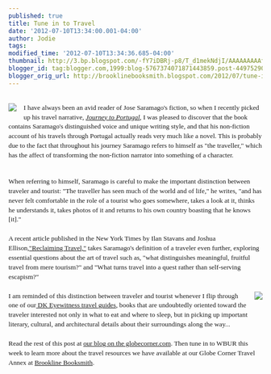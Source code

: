 ```yaml
---
published: true
title: Tune in to Travel
date: '2012-07-10T13:34:00.001-04:00'
author: Jodie
tags: 
modified_time: '2012-07-10T13:34:36.685-04:00'
thumbnail: http://3.bp.blogspot.com/-fY7iDBRj-p8/T_d1mekNdjI/AAAAAAAAAfw/8J1UYmrb_5Y/s72-c/jourport.GIF
blogger_id: tag:blogger.com,1999:blog-5767374071871443859.post-4497529019548970388
blogger_orig_url: http://brooklinebooksmith.blogspot.com/2012/07/tune-in-to-travel.html
---
```


<br /><a href="http://3.bp.blogspot.com/-fY7iDBRj-p8/T_d1mekNdjI/AAAAAAAAAfw/8J1UYmrb_5Y/s1600/jourport.GIF" imageanchor="1" style="clear: left; float: left; margin-bottom: 1em; margin-right: 1em;"><img border="0" src="http://3.bp.blogspot.com/-fY7iDBRj-p8/T_d1mekNdjI/AAAAAAAAAfw/8J1UYmrb_5Y/s1600/jourport.GIF" /></a><span style="font-family: Georgia, 'Times New Roman', 'Bitstream Charter', Times, serif; font-size: 13.333333969116211px; line-height: 18.88888931274414px;">I have always been an avid reader of Jose Saramago's fiction, so when I recently picked up his travel narrative,&nbsp;</span><span class="Apple-style-span" mce_name="em" mce_style="font-style: italic;" style="font-family: Georgia, 'Times New Roman', 'Bitstream Charter', Times, serif; font-size: 13.333333969116211px; font-style: italic; line-height: 18.88888931274414px;"><a href="http://www.globecorner.com/t/t28/14174.php" mce_href="http://www.globecorner.com/t/t28/14174.php">Journey to Portugal</a></span><span style="font-family: Georgia, 'Times New Roman', 'Bitstream Charter', Times, serif; font-size: 13.333333969116211px; line-height: 18.88888931274414px;">, I was pleased to discover that the book contains Saramago's distinguished voice and unique writing style, and&nbsp;that his non-fiction account of his travels through Portugal actually reads very much like a novel. This is probably due to the fact that throughout his journey&nbsp;Saramago refers to himself as "the traveller," which has the affect of transforming the non-fiction narrator into something of a character.</span><br /><div style="font-family: Georgia, 'Times New Roman', 'Bitstream Charter', Times, serif; font-size: 13.333333969116211px; line-height: 18.88888931274414px;"><br />When referring to himself, Saramago is careful to make the important distinction between traveler and tourist:&nbsp;<span style="background-color: white; font-size: 13.333333969116211px; line-height: 18.88888931274414px;">"The traveller has seen much of the world and of life," he writes, "and has never felt comfortable in the role of a tourist who goes somewhere, takes a look at it, thinks he understands it, takes photos of it and returns to his own country boasting that he knows [it]."</span><br /><br /><span style="font-size: 13.333333969116211px; line-height: 18.88888931274414px;">A recent article published in the New York Times by Ilan Stavans and Joshua Ellison,</span><a href="http://opinionator.blogs.nytimes.com/2012/07/07/reclaiming-travel/" mce_href="http://opinionator.blogs.nytimes.com/2012/07/07/reclaiming-travel/" style="font-size: 13.333333969116211px; line-height: 18.88888931274414px;">"Reclaiming Travel,"</a><span style="font-size: 13.333333969116211px; line-height: 18.88888931274414px;">&nbsp;takes Saramago's definition of a traveler even further, exploring essential questions about the art of travel such as, "what distinguishes meaningful, fruitful travel from mere tourism?" and "What turns travel into a quest rather than self-serving escapism?"</span></div><div style="font-family: Georgia, 'Times New Roman', 'Bitstream Charter', Times, serif; font-size: 13.333333969116211px; line-height: 18.88888931274414px;"><br /></div><div style="font-family: Georgia, 'Times New Roman', 'Bitstream Charter', Times, serif; font-size: 13.333333969116211px; line-height: 18.88888931274414px;"><a href="http://3.bp.blogspot.com/-nk2iU4WB350/T_d1t6x20QI/AAAAAAAAAf4/GUhDju3UcVc/s1600/eyportug.GIF" imageanchor="1" style="clear: right; float: right; margin-bottom: 1em; margin-left: 1em;"><img border="0" src="http://3.bp.blogspot.com/-nk2iU4WB350/T_d1t6x20QI/AAAAAAAAAf4/GUhDju3UcVc/s1600/eyportug.GIF" /></a></div><div style="font-family: Georgia, 'Times New Roman', 'Bitstream Charter', Times, serif; font-size: 13.333333969116211px; line-height: 18.88888931274414px;">I am reminded of this distinction between traveler and tourist whenever I flip through one of our<a href="http://www.globecorner.com/s/52.html" mce_href="http://www.globecorner.com/s/52.html">&nbsp;DK Eyewitness travel guides</a>, books that are undoubtedly oriented toward the traveler interested not only in what to eat and where to sleep, but in picking up important literary, cultural, and architectural details about their surroundings along the way...</div><div style="font-family: Georgia, 'Times New Roman', 'Bitstream Charter', Times, serif; font-size: 13.333333969116211px; line-height: 18.88888931274414px;"><br /></div><div style="font-family: Georgia, 'Times New Roman', 'Bitstream Charter', Times, serif; font-size: 13.333333969116211px; line-height: 18.88888931274414px;"><span style="font-size: 13.333333969116211px; line-height: 18.88888931274414px;">Read the rest of this post at <a href="http://globecornerbookstore.com/blogs/">our blog on the globecorner.com</a>. Then tune in to WBUR this week to learn more about the travel resources we have available at our Globe Corner Travel Annex at&nbsp;</span><a href="http://brooklinebooksmith.com/" mce_href="http://brooklinebooksmith.com/" style="font-size: 13.333333969116211px; line-height: 18.88888931274414px;">Brookline Booksmith</a><span style="font-size: 13.333333969116211px; line-height: 18.88888931274414px;">.</span></div>